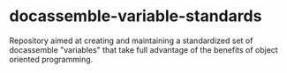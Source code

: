 # docassemble-variable-standards
Repository aimed at creating and maintaining a standardized set of docassemble "variables" that take full advantage of the benefits of object oriented programming.
